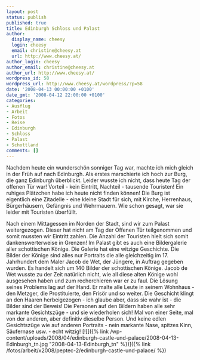 ```yaml
---
layout: post
status: publish
published: true
title: Edinburgh Schloss und Palast
author:
  display_name: cheesy
  login: cheesy
  email: christine@cheesy.at
  url: http://www.cheesy.at/
author_login: cheesy
author_email: christine@cheesy.at
author_url: http://www.cheesy.at/
wordpress_id: 58
wordpress_url: http://www.cheesy.at/wordpress/?p=58
date: '2008-04-13 00:00:00 +0100'
date_gmt: '2008-04-12 22:00:00 +0100'
categories:
- Ausflug
- Arbeit
- Fotos
- Reise
- Edinburgh
- Schloss
- Palast
- Schottland
comments: []
---
```

<!--:de--><!-- 4746-->Nachdem heute ein wunderschön sonniger Tag war, machte ich mich gleich in der Früh auf nach Edinburgh. Als erstes marschierte ich hoch zur Burg, die ganz Edinburgh überblickt. Leider wusste ich nicht, dass heute Tag der offenen Tür war! Vorteil - kein Eintritt, Nachteil - tausende Touristen! Ein ruhiges Plätzchen habe ich heute nicht finden können! Die Burg ist eigentlich eine Zitadelle - eine kleine Stadt für sich, mit Kirche, Herrenhaus, Bürgerhäusern, Gefängnis und Wehrmauern. Wie schon gesagt, war sie leider mit Touristen überfüllt.
Nach einem Mittagessen im Norden der Stadt, sind wir zum Palast weitergezogen. Dieser hat nicht am Tag der Offenen Tür teilgenommen und somit mussten wir Eintritt zahlen. Die Anzahl der Touristen hielt sich somit dankenswerterweise in Grenzen!
Im Palast gibt es auch eine Bildergalerie aller schottischen Könige. Die Galerie hat eine witzige Geschichte. Die Bilder der Könige sind alles nur Portraits die alle gleichzeitig im 17. Jahrhundert dem Maler Jacob de Wet, der Jüngere, in Auftrag gegeben wurden. Es handelt sich um 140 Bilder der schottischen Könige. Jacob de Wet wusste zu der Zeit natürlich nicht, wie all diese alten Könige wohl ausgesehen haben und zum recherchieren war er zu faul. Die Lösung seines Problems lag auf der Hand. Er malte alle Leute in seinem Wohnhaus - den Metzger, die Prostituierte, den Frisör und so weiter. Die Geschicht klingt an den Haaren herbeigezogen - ich glaube aber, dass sie wahr ist - die Bilder sind der Beweis! Die Personen auf den Bildern haben alle sehr markante Gesichtszüge - und sie wiederholen sich! Mal von einer Seite, mal von der anderen, aber definitiv dieselbe Person. Und keine edlen Gesichtszüge wie auf anderen Portraits - nein markante Nase, spitzes Kinn, Säufernase usw. - echt witzig!
[![]({% link /wp-content/uploads/2008/04/edinburgh-castle-und-palace/2008-04-13-Edinburgh_tn.jpg "2008-04-13-Edinburgh\_tn" %})]({% link /fotos/arbeit/x2008/peptec-2/edinburgh-castle-und-palace/ %})
<!--:-->
